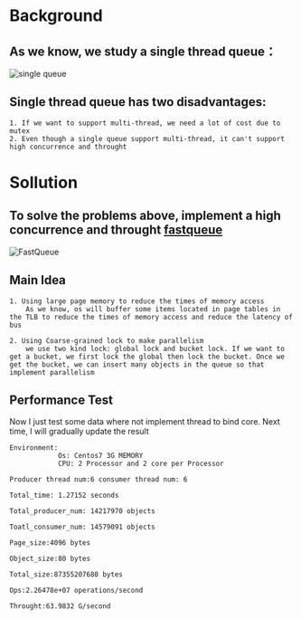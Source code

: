 # Background
## As we know, we study a single thread queue：
![single queue](https://images.gitee.com/uploads/images/2020/0215/132741_06d30e3d_5064364.jpeg)
## Single thread queue has two disadvantages:
```
1. If we want to support multi-thread, we need a lot of cost due to mutex
2. Even though a single queue support multi-thread, it can't support high concurrence and throught
```

# Sollution
## To solve the problems above, implement a high concurrence and throught <u>fastqueue</u>
![FastQueue](https://images.gitee.com/uploads/images/2020/0215/155747_b3fabb29_5064364.png)
## Main Idea
```
1. Using large page memory to reduce the times of memory access  
    As we know, os will buffer some items located in page tables in the TLB to reduce the times of memory access and reduce the latency of bus 

2. Using Coarse-grained lock to make parallelism      
    we use two kind lock: global lock and bucket lock. If we want to get a bucket, we first lock the global then lock the bucket. Once we get the bucket, we can insert many objects in the queue so that implement parallelism
```

## Performance Test
Now I just test some data where not implement thread to bind core. Next time, I will gradually update the result

```
Environment: 
            Os: Centos7 3G MEMORY 
            CPU: 2 Processor and 2 core per Processor

Producer thread num:6 consumer thread num: 6

Total_time: 1.27152 seconds

Total_producer_num: 14217970 objects

Toatl_consumer_num: 14579091 objects

Page_size:4096 bytes

Object_size:80 bytes

Total_size:87355207680 bytes

Ops:2.26478e+07 operations/second

Throught:63.9832 G/second
```
    
